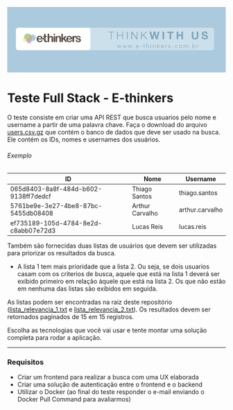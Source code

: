 ![ethinkers](./images/top-ethinkers.jpg)

# Teste Full Stack - E-thinkers

O teste consiste em criar uma API REST que busca usuarios pelo nome e username a partir de uma palavra chave. 
Faça o download do arquivo [users.csv.gz](https://s3.amazonaws.com/careers-picpay/users.csv.gz) que contém o banco de dados que deve ser usado na busca. 
Ele contém os IDs, nomes e usernames dos usuários.

###### Exemplo
| ID                                   | Nome              | Username             |
|--------------------------------------|-------------------|----------------------|
| 065d8403-8a8f-484d-b602-9138ff7dedcf | Thiago Santos     | thiago.santos        |
| 5761be9e-3e27-4be8-87bc-5455db08408  | Arthur Carvalho   | arthur.carvalho      |
| ef735189-105d-4784-8e2d-c8abb07e72d3 | Lucas Reis   	   | lucas.reis           |



Também são fornecidas duas listas de usuários que devem ser utilizadas para priorizar os resultados da busca. 
 - A lista 1 tem mais prioridade que a lista 2. Ou seja, se dois usuarios casam com os criterios de busca, aquele que está na lista 1 deverá ser exibido primeiro em relação àquele que está na lista 2. Os que não estão em nenhuma das listas são exibidos em seguida.

As listas podem ser encontradas na raiz deste repositório ([lista_relevancia_1.txt](lista_relevancia_1.txt) e [lista_relevancia_2.txt](lista_relevancia_2.txt)).
Os resultados devem ser retornados paginados de 15 em 15 registros.

Escolha as tecnologias que você vai usar e tente montar uma solução completa para rodar a aplicação.

-----

### Requisitos

- Criar um frontend para realizar a busca com uma UX elaborada
- Criar uma solução de autenticação entre o frontend e o backend
- Utilizar o Docker (ao final do teste responder o e-mail enviando o Docker Pull Command para avaliarmos)

